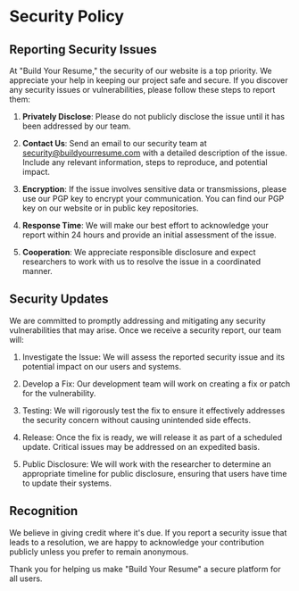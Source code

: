 # Security Policy

## Reporting Security Issues

At "Build Your Resume," the security of our website is a top priority. We appreciate your help in keeping our project safe and secure. If you discover any security issues or vulnerabilities, please follow these steps to report them:

1. **Privately Disclose**: Please do not publicly disclose the issue until it has been addressed by our team.

2. **Contact Us**: Send an email to our security team at [security@buildyourresume.com](mailto:security@buildyourresume.com) with a detailed description of the issue. Include any relevant information, steps to reproduce, and potential impact.

3. **Encryption**: If the issue involves sensitive data or transmissions, please use our PGP key to encrypt your communication. You can find our PGP key on our website or in public key repositories.

4. **Response Time**: We will make our best effort to acknowledge your report within 24 hours and provide an initial assessment of the issue.

5. **Cooperation**: We appreciate responsible disclosure and expect researchers to work with us to resolve the issue in a coordinated manner.

## Security Updates

We are committed to promptly addressing and mitigating any security vulnerabilities that may arise. Once we receive a security report, our team will:

1. Investigate the Issue: We will assess the reported security issue and its potential impact on our users and systems.

2. Develop a Fix: Our development team will work on creating a fix or patch for the vulnerability.

3. Testing: We will rigorously test the fix to ensure it effectively addresses the security concern without causing unintended side effects.

4. Release: Once the fix is ready, we will release it as part of a scheduled update. Critical issues may be addressed on an expedited basis.

5. Public Disclosure: We will work with the researcher to determine an appropriate timeline for public disclosure, ensuring that users have time to update their systems.

## Recognition

We believe in giving credit where it's due. If you report a security issue that leads to a resolution, we are happy to acknowledge your contribution publicly unless you prefer to remain anonymous.

Thank you for helping us make "Build Your Resume" a secure platform for all users.
